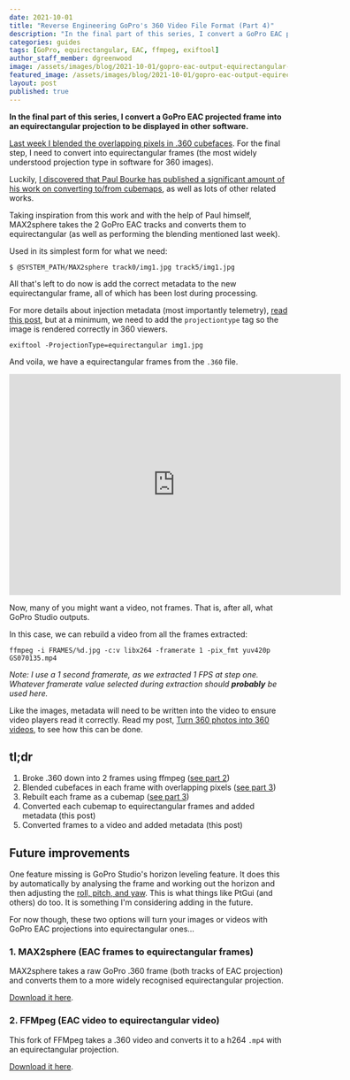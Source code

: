 ```yaml
---
date: 2021-10-01
title: "Reverse Engineering GoPro's 360 Video File Format (Part 4)"
description: "In the final part of this series, I convert a GoPro EAC projected frame into an equirectangular projection to be displayed in other software."
categories: guides
tags: [GoPro, equirectangular, EAC, ffmpeg, exiftool]
author_staff_member: dgreenwood
image: /assets/images/blog/2021-10-01/gopro-eac-output-equirectangular-meta.jpg
featured_image: /assets/images/blog/2021-10-01/gopro-eac-output-equirectangular-sm.jpg
layout: post
published: true
---
```


**In the final part of this series, I convert a GoPro EAC projected frame into an equirectangular projection to be displayed in other software.**

[Last week I blended the overlapping pixels in .360 cubefaces](/blog/2021/reverse-engineering-gopro-360-file-format-part-3). For the final step, I need to convert into equirectangular frames (the most widely understood projection type in software for 360 images).

Luckily, [I discovered that Paul Bourke has published a significant amount of his work on converting to/from cubemaps](http://paulbourke.net/panorama/cubemaps/), as well as lots of other related works.

Taking inspiration from this work and with the help of Paul himself, MAX2sphere takes the 2 GoPro EAC tracks and converts them to equirectangular (as well as performing the blending mentioned last week).

Used in its simplest form for what we need:

```
$ @SYSTEM_PATH/MAX2sphere track0/img1.jpg track5/img1.jpg
```

All that's left to do now is add the correct metadata to the new equirectangular frame, all of which has been lost during processing.

For more details about injection metadata (most importantly telemetry), [read this post](/blog/2021/turn-360-video-into-timelapse-images-part-2/), but at a minimum, we need to add the `projectiontype` tag so the image is rendered correctly in 360 viewers.

```
exiftool -ProjectionType=equirectangular img1.jpg
```

And voila, we have a equirectangular frames from the `.360` file.

<iframe width="600" height="400" allowfullscreen style="border-style:none;" src="https://www.trekview.org/trekviewer.htm#panorama=https://www.trekview.org/assets/images/blog/2021-10-01/gopro-eac-output-equirectangular-sm.jpg&amp;autoLoad=true"></iframe>

Now, many of you might want a video, not frames. That is, after all, what GoPro Studio outputs.

In this case, we can rebuild a video from all the frames extracted:

```
ffmpeg -i FRAMES/%d.jpg -c:v libx264 -framerate 1 -pix_fmt yuv420p GS070135.mp4
```
_Note: I use a 1 second framerate, as we extracted 1 FPS at step one. Whatever framerate value selected during extraction should **probably** be used here._

Like the images, metadata will need to be written into the video to ensure video players read it correctly. Read my post, [Turn 360 photos into 360 videos](/blog/2021/turn-360-photos-into-360-video), to see how this can be done.

## tl;dr

1. Broke .360 down into 2 frames using ffmpeg ([see part 2](/blog/2021/reverse-engineering-gopro-360-file-format-part-2))
2. Blended cubefaces in each frame with overlapping pixels ([see part 3](/blog/2021/reverse-engineering-gopro-360-file-format-part-3))
3. Rebuilt each frame as a cubemap ([see part 3](/blog/2021/reverse-engineering-gopro-360-file-format-part-3))
4. Converted each cubemap to equirectangular frames and added metadata (this post)
5. Converted frames to a video and added metadata (this post)

## Future improvements

One feature missing is GoPro Studio's horizon leveling feature. It does this by automatically by analysing the frame and working out the horizon and then adjusting the [roll, pitch, and yaw](/blog/2020/yaw-pitch-roll-360-degree-photography). This is what things like PtGui (and others) do too. It is something I'm considering adding in the future.

For now though, these two options will turn your images or videos with GoPro EAC projections into equirectangular ones...

### 1. MAX2sphere (EAC frames to equirectangular frames)

MAX2sphere takes a raw GoPro .360 frame (both tracks of EAC projection) and converts them to a more widely recognised equirectangular projection.

[Download it here](https://github.com/trek-view/MAX2sphere).

### 2. FFMpeg (EAC video to equirectangular video)

This fork of FFMpeg takes a .360 video and converts it to a h264 `.mp4` with an equirectangular projection.

[Download it here](https://github.com/trek-view/FFmpeg).